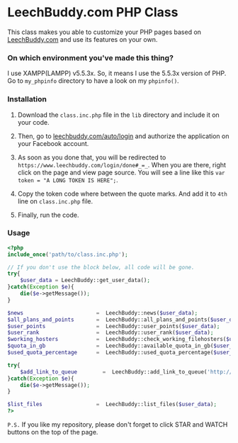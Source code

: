 # LeechBuddy.com PHP Class

This class makes you able to customize your PHP pages based on [LeechBuddy.com](http://www.leechbuddy.com/) and use its features on your own.

### On which environment you've made this thing?

I use XAMPP(LAMPP) v5.5.3x. So, it means I use the 5.5.3x version of PHP. Go to ```my_phpinfo``` directory to have a look on my ```phpinfo()```.

### Installation
1) Download the ```class.inc.php``` file in the ```lib``` directory and include it on your code.

2) Then, go to [leechbuddy.com/auto/login](https://www.leechbuddy.com/auto/login) and authorize the application on your Facebook account.

3) As soon as you done that, you will be redirected to ```https://www.leechbuddy.com/login/done#_=_```. When you are there, right click on the page and view page source. You will see a line like this ```var token = "A LONG TOKEN IS HERE";```.

4) Copy the token code where between the quote marks. And add it to ```4th``` line on ```class.inc.php``` file.

5) Finally, run the code.

### Usage

```php
<?php
include_once('path/to/class.inc.php');

// If you don't use the block below, all code will be gone.
try{
	$user_data = LeechBuddy::get_user_data();
}catch(Exception $e){
	die($e->getMessage());
}

$news                       =  LeechBuddy::news($user_data);
$all_plans_and_points       =  LeechBuddy::all_plans_and_points($user_data);
$user_points                =  LeechBuddy::user_points($user_data);
$user_rank                  =  LeechBuddy::user_rank($user_data);
$working_hosters            =  LeechBuddy::check_working_filehosters($user_data);
$quota_in_gb                =  LeechBuddy::available_quota_in_gb($user_data);
$used_quota_percentage      =  LeechBuddy::used_quota_percentage($user_data);

try{
	$add_link_to_queue        =  LeechBuddy::add_link_to_queue('http://uploaded.net/file/arouri47');
}catch(Exception $e){
	die($e->getMessage());
}

$list_files                 =  LeechBuddy::list_files($user_data);
?>
```

```P.S.``` If you like my repository, please don't forget to click STAR and WATCH buttons on the top of the page.
